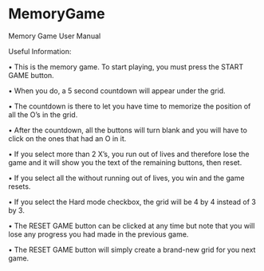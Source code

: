 # MemoryGame

Memory Game User Manual

Useful Information:

•	This is the memory game. To start playing, you must press the START GAME button. 

•	When you do, a 5 second countdown will appear under the grid. 

•	The countdown is there to let you have time to memorize the position of all the O’s in the grid. 

•	After the countdown, all the buttons will turn blank and you will have to click on the ones that had an O in it.

•	If you select more than 2 X’s, you run out of lives and therefore lose the game and it will show you the text of
  the remaining buttons, then reset.
  
•	If you select all the without running out of lives, you win and the game resets.

•	If you select the Hard mode checkbox, the grid will be 4 by 4 instead of 3 by 3.

•	The RESET GAME button can be clicked at any time but note that you will lose any progress you had
  made in the previous game.
  
•	The RESET GAME button will simply create a brand-new grid for you next game.
